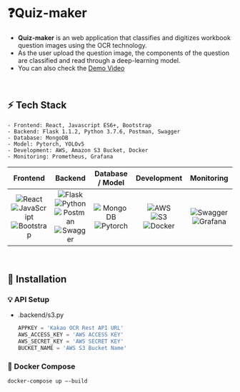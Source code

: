 # **:question:Quiz-maker**

- <b>Quiz-maker</b> is an web application that classifies and digitizes workbook question images using the OCR technology.
- As the user upload the question image, the components of the question are classified and read through a deep-learning model.
- You can also check the [Demo Video](https://drive.google.com/file/d/1ds0OtsfHtQU73apmXCc4GG05eo-xNcXv/view?usp=sharing)
<br>

## :zap: Tech Stack
```
- Frontend: React, Javascript ES6+, Bootstrap
- Backend: Flask 1.1.2, Python 3.7.6, Postman, Swagger
- Database: MongoDB
- Model: Pytorch, YOLOv5
- Development: AWS, Amazon S3 Bucket, Docker
- Monitoring: Prometheus, Grafana
```

|Frontend|Backend|Database / Model|Development|Monitoring|
|:------:|:------:|:---:|:----:|:---:|
|![React](https://img.shields.io/badge/react-%2320232a.svg?style=for-the-badge&logo=react&logoColor=%2361DAFB)<br>![JavaScript](https://img.shields.io/badge/javascript-F7DF1E?style=for-the-badge&logo=javascript&logoColor=black)<br>![Bootstrap](https://img.shields.io/badge/Bootstrap-7952B3?style=for-the-badge&logo=bootstrap&logoColor=black)<br>|![Flask](https://img.shields.io/badge/Flask-000000?style=for-the-badge&logo=flask&logoColor=white)<br>![Python](https://img.shields.io/badge/python-%2314354C.svg?style=for-the-badge&logo=python&logoColor=white)<br>![Postman](https://img.shields.io/badge/Postman-FF6C37?style=for-the-badge&logo=Postman&logoColor=white)![Swagger](https://img.shields.io/badge/Swagger-85EA2D?style=for-the-badge&logo=Swagger&logoColor=black)|![MongoDB](https://img.shields.io/badge/MongoDB-%234ea94b.svg?style=for-the-badge&logo=mongodb&logoColor=white)![Pytorch](https://img.shields.io/badge/Pytorch-EE4C2C?style=for-the-badge&logo=Pytorch&logoColor=white)|![AWS](https://img.shields.io/badge/AWS-%23FF9900.svg?style=for-the-badge&logo=amazon-aws&logoColor=white)<br>![S3](https://img.shields.io/badge/S3-569A31?style=for-the-badge&logo=Amazon-S3&logoColor=black)![Docker](https://img.shields.io/badge/Docker-2496ED?style=for-the-badge&logo=Docker&logoColor=white)|![Swagger](https://img.shields.io/badge/Prometheus-E6522C?style=for-the-badge&logo=Prometheus&logoColor=white)![Grafana](https://img.shields.io/badge/Grafana-F46800?style=for-the-badge&logo=Grafana&logoColor=white)
<br>

## **📝 Installation**

### **💡 API** Setup

- .backend/s3.py

  ```python
  APPKEY = 'Kakao OCR Rest API URL'
  AWS_ACCESS_KEY = 'AWS ACCESS KEY'
  AWS_SECRET_KEY = 'AWS SECRET KEY'
  BUCKET_NAME = 'AWS S3 Bucket Name'
  ```

### **🐳 Docker Compose**

```bash
docker-compose up —-build
```

<br>